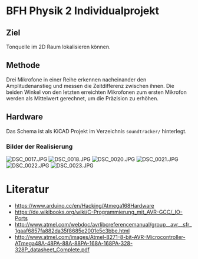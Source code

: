 # BFH Physik 2 Individualprojekt
## Ziel
Tonquelle im 2D Raum lokalisieren können.

## Methode
Drei Mikrofone in einer Reihe erkennen nacheinander den Amplitudenanstieg und messen die Zeitdifferenz zwischen ihnen. Die beiden Winkel von den letzten erreichten Mikrofonen zum ersten Mikrofon werden als Mittelwert gerechnet, um die Präzision zu erhöhen.

## Hardware
Das Schema ist als KiCAD Projekt im Verzeichnis `soundtracker/` hinterlegt.

### Bilder der Realisierung
![DSC_0017.JPG](img/DSC_0017.JPG)
![DSC_0018.JPG](img/DSC_0018.JPG)
![DSC_0020.JPG](img/DSC_0020.JPG)
![DSC_0021.JPG](img/DSC_0021.JPG)
![DSC_0022.JPG](img/DSC_0022.JPG)
![DSC_0023.JPG](img/DSC_0023.JPG)


# Literatur
- https://www.arduino.cc/en/Hacking/Atmega168Hardware
- https://de.wikibooks.org/wiki/C-Programmierung_mit_AVR-GCC/_IO-Ports
- http://www.atmel.com/webdoc/avrlibcreferencemanual/group__avr__sfr_1gaaf6857fa882da35f8685e2001e5c3bbe.html
- http://www.atmel.com/images/Atmel-8271-8-bit-AVR-Microcontroller-ATmega48A-48PA-88A-88PA-168A-168PA-328-328P_datasheet_Complete.pdf

